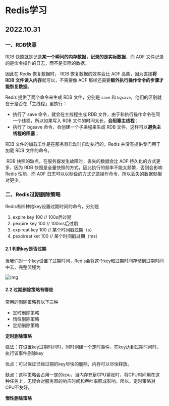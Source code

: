 # Redis学习

## 2022.10.31

### 一、RDB快照

RDB 快照就是记录**某一个瞬间的内存数据，记录的是实际数据**，而 AOF 文件记录的是命令操作的日志，而不是实际的数据。

因此在 Redis 恢复数据时， RDB 恢复数据的效率会比 AOF 高些，因为直接**将 RDB 文件读入内存**就可以，不需要像 AOF 那样还需要**额外执行操作命令的步骤才能恢复数据**。

Redis 提供了两个命令来生成 RDB 文件，分别是 `save` 和 `bgsave`，他们的区别就在于是否在「主线程」里执行：

- 执行了 save 命令，就会在主线程生成 RDB 文件，由于和执行操作命令在同一个线程，所以如果写入 RDB 文件的时间太长，**会阻塞主线程**；
- 执行了 bgsave 命令，会创建一个子进程来生成 RDB 文件，这样可以**避免主线程的阻塞**；

RDB 文件的加载工作是在服务器启动时自动执行的，Redis 并没有提供专门用于加载 RDB 文件的命令。 

 RDB 快照的缺点，在服务器发生故障时，丢失的数据会比 AOF 持久化的方式更多，因为 RDB 快照是全量快照的方式，因此执行的频率不能太频繁，否则会影响 Redis 性能，而 AOF 日志可以以秒级的方式记录操作命令，所以丢失的数据就相对更少。 



### 二、Redis过期删除策略

Redis有四种给key设置过期时间的命令，分别是

1. expire key 100	// 100s后过期
2. pexpire key 100	// 100ms后过期
3. expireat key 100	// 某个时间戳过期（s）
4. pexpireat ket 100		// 某个时间戳过期（ms）

#### 2.1 判断key是否过期

当我们对一个key设置了过期时间，Redis会将这个key和过期时间存储到过期时间中去，完整流程为

![img](https://cdn.xiaolincoding.com/gh/xiaolincoder/redis/%E8%BF%87%E6%9C%9F%E7%AD%96%E7%95%A5/%E8%BF%87%E6%9C%9F%E5%88%A4%E6%96%AD%E6%B5%81%E7%A8%8B.jpg) 

#### 2.2 过期删除策略有哪些

常用的删除策略有以下三种

- 定时删除策略
- 惰性删除策略
- 定期删除策略

**定时删除策略**

做法：在设置key过期时间时，同时创建一个定时事件，在key达到过期时间时，执行该事件删除key

优点：可以保证已经过期的key尽快的删除，内存可以尽快释放。

缺点：这种策略会占用一定的cpu，当内存充足CPU紧张时，将CPU时间用在这种任务上，无疑会对服务器的响应时间和吞吐率照成影响。所以，定时策略对CPU不友好。

**惰性删除策略**

